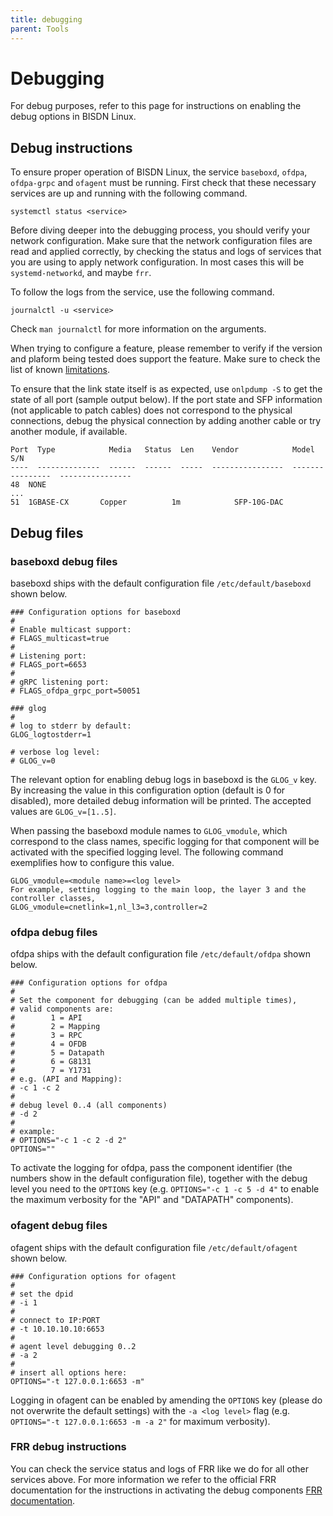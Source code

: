 ```yaml
---
title: debugging
parent: Tools
---
```


# Debugging

For debug purposes, refer to this page for instructions on enabling the debug options in BISDN Linux.

## Debug instructions

To ensure proper operation of BISDN Linux, the service ``baseboxd``, ``ofdpa``,
``ofdpa-grpc`` and ``ofagent`` must be running.
First check that these necessary services are up and running with the following
command.

```
systemctl status <service>
```

Before diving deeper into the debugging process, you should verify your network
configuration. Make sure that the network configuration files are read and
applied correctly, by checking the status and logs of services that you are
using to apply network configuration. In most cases this will be
``systemd-networkd``, and maybe ``frr``.

To follow the logs from the service, use the following command.

```
journalctl -u <service>
```
Check `man journalctl` for more information on the arguments.

When trying to configure a feature, please remember to verify if the version
and plaform being tested does support the feature. Make sure to check the list
of known [limitations](https://docs.bisdn.de/limitations.html).

To ensure that the link state itself is as expected, use `onlpdump -S` to get the state of all port (sample output below). If the port state and SFP information (not applicable to patch cables) does not correspond to the physical connections, debug the physical connection by adding another cable or try another module, if available.

```
Port  Type            Media   Status  Len    Vendor            Model             S/N
----  --------------  ------  ------  -----  ----------------  ----------------  ----------------
48  NONE
...
51  1GBASE-CX       Copper          1m            SFP-10G-DAC
```

## Debug files

### baseboxd debug files

baseboxd ships with the default configuration file `/etc/default/baseboxd` shown below.

```
### Configuration options for baseboxd
#
# Enable multicast support:
# FLAGS_multicast=true
#
# Listening port:
# FLAGS_port=6653
#
# gRPC listening port:
# FLAGS_ofdpa_grpc_port=50051

### glog
#
# log to stderr by default:
GLOG_logtostderr=1

# verbose log level:
# GLOG_v=0
```

The relevant option for enabling debug logs in baseboxd is the `GLOG_v` key. By increasing the value in this configuration option (default is 0 for disabled), more detailed debug information will be printed. The accepted values are `GLOG_v=[1..5]`.

When passing the baseboxd module names to `GLOG_vmodule`, which correspond to the class names, specific logging for that component will be activated with the specified logging level. The following command exemplifies how to configure this value.

```
GLOG_vmodule=<module name>=<log level>
For example, setting logging to the main loop, the layer 3 and the controller classes,
GLOG_vmodule=cnetlink=1,nl_l3=3,controller=2
```

### ofdpa debug files

ofdpa ships with the default configuration file `/etc/default/ofdpa` shown below.

```
### Configuration options for ofdpa
#
# Set the component for debugging (can be added multiple times),
# valid components are:
#        1 = API
#        2 = Mapping
#        3 = RPC
#        4 = OFDB
#        5 = Datapath
#        6 = G8131
#        7 = Y1731
# e.g. (API and Mapping):
# -c 1 -c 2
#
# debug level 0..4 (all components)
# -d 2
#
# example:
# OPTIONS="-c 1 -c 2 -d 2"
OPTIONS=""
```

To activate the logging for ofdpa, pass the component identifier (the numbers show in the default configuration file), together with the debug level you need to the `OPTIONS` key (e.g. `OPTIONS="-c 1 -c 5 -d 4"` to enable the maximum verbosity for the "API" and "DATAPATH" components).

### ofagent debug files

ofagent ships with the default configuration file `/etc/default/ofagent` shown below.

```
### Configuration options for ofagent
#
# set the dpid
# -i 1
#
# connect to IP:PORT
# -t 10.10.10.10:6653
#
# agent level debugging 0..2
# -a 2
#
# insert all options here:
OPTIONS="-t 127.0.0.1:6653 -m"
```

Logging in ofagent can be enabled by amending the `OPTIONS` key (please do not overwrite the default settings) with the `-a <log level>` flag (e.g. `OPTIONS="-t 127.0.0.1:6653 -m -a 2"` for maximum verbosity).

### FRR debug instructions

You can check the service status and logs of FRR like we do for all other services above.
For more information we refer to the official FRR documentation for the instructions in activating the debug components [FRR documentation](http://docs.frrouting.org/en/latest/).
